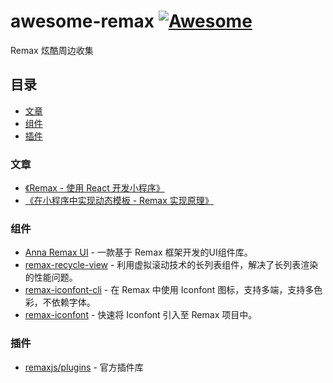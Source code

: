 # awesome-remax [![Awesome](https://awesome.re/badge.svg)](https://awesome.re)

Remax 炫酷周边收集

## 目录

- [文章](#文章)
- [组件](#组件)
- [插件](#插件)

### 文章

- [《Remax - 使用 React 开发小程序》](https://www.yuque.com/seeconf/2020/qsytho)
- [《在小程序中实现动态模板 - Remax 实现原理》](https://zhuanlan.zhihu.com/p/91300119)


### 组件

- [Anna Remax UI](https://annasearl.github.io/anna-remax-ui) - 一款基于 Remax 框架开发的UI组件库。
- [remax-recycle-view](https://github.com/remaxjs/remax-recycle-view) - 利用虚拟滚动技术的长列表组件，解决了长列表渲染的性能问题。
- [remax-iconfont-cli](https://github.com/iconfont-cli/remax-iconfont-cli) - 在 Remax 中使用 Iconfont 图标，支持多端，支持多色彩，不依赖字体。
- [remax-iconfont](https://github.com/IronLu233/remax-iconfont) - 快速将 Iconfont 引入至 Remax 项目中。

### 插件

- [remaxjs/plugins](https://github.com/remaxjs/plugins) - 官方插件库
